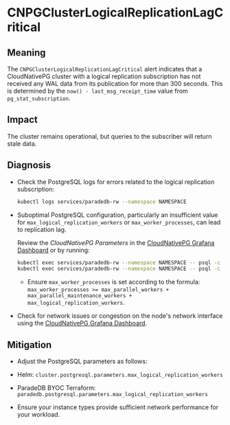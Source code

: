 # CNPGClusterLogicalReplicationLagCritical

## Meaning

The `CNPGClusterLogicalReplicationLagCritical` alert indicates that a CloudNativePG cluster with a logical replication subscription has not received any WAL data from its publication for more than 300 seconds. This is determined by the `now() - last_msg_receipt_time` value from `pg_stat_subscription`.

## Impact

The cluster remains operational, but queries to the subscriber will return stale data.

## Diagnosis

* Check the PostgreSQL logs for errors related to the logical replication subscription:

  ```bash
  kubectl logs services/paradedb-rw --namespace NAMESPACE
  ```

* Suboptimal PostgreSQL configuration, particularly an insufficient value for `max_logical_replication_workers` or `max_worker_processes`, can lead to replication lag.

  Review the _CloudNativePG Parameters_ in the [CloudNativePG Grafana Dashboard][cloudnativepg-dashboard] or by running:

  ```bash
  kubectl exec services/paradedb-rw --namespace NAMESPACE -- psql -c 'SHOW max_worker_processes'
  kubectl exec services/paradedb-rw --namespace NAMESPACE -- psql -c 'SHOW max_logical_replication_workers'
  ```

  * Ensure `max_worker_processes` is set according to the formula: `max_worker_processes >= max_parallel_workers + max_parallel_maintenance_workers + max_logical_replication_workers`.

* Check for network issues or congestion on the node's network interface using the [CloudNativePG Grafana Dashboard][cloudnativepg-dashboard].

## Mitigation

* Adjust the PostgreSQL parameters as follows:
* Helm: `cluster.postgresql.parameters.max_logical_replication_workers`
* ParadeDB BYOC Terraform: `paradedb.postgresql.parameters.max_logical_replication_workers`

* Ensure your instance types provide sufficient network performance for your workload.

[cloudnativepg-dashboard]: https://grafana.com/grafana/dashboards/20417-cloudnativepg/
